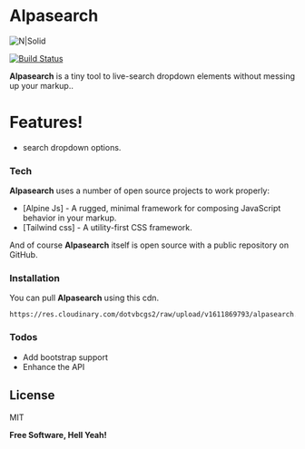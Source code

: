 # Alpasearch

![N|Solid](https://www.tenforums.com/geek/gars/images/2/types/thumb_15852546820tablet.png)

[![Build Status](https://travis-ci.org/joemccann/dillinger.svg?branch=master)](https://github.com/uniqueginun/alpasearch)

**Alpasearch** is a tiny tool to live-search dropdown elements without messing up your markup..

# Features!
  - search dropdown options.

### Tech

**Alpasearch** uses a number of open source projects to work properly:

* [Alpine Js] - A rugged, minimal framework for composing JavaScript behavior in your markup.
* [Tailwind css] - A utility-first CSS framework.

And of course **Alpasearch** itself is open source with a public repository on GitHub.

### Installation

You can pull **Alpasearch** using this cdn.

```
https://res.cloudinary.com/dotvbcgs2/raw/upload/v1611869793/alpasearch.js
```

### Todos

 - Add bootstrap support
 - Enhance the API

License
----

MIT


**Free Software, Hell Yeah!**
